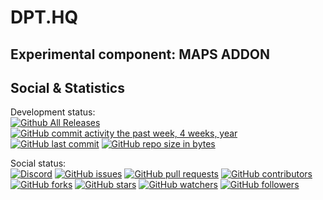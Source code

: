# DPT.HQ

## Experimental component: MAPS ADDON

## Social & Statistics

Development status:  
[![Github All Releases](https://img.shields.io/github/downloads/dpteam/dpt-hq-maps/total.svg?style=for-the-badge)](https://github.com/dpteam/dpt-hq-maps/releases)
[![GitHub commit activity the past week, 4 weeks, year](https://img.shields.io/github/commit-activity/y/dpteam/dpt-hq-maps.svg?style=for-the-badge)](https://github.com/dpteam/dpt-hq-maps/commits/master)
[![GitHub last commit](https://img.shields.io/github/last-commit/dpteam/dpt-hq-maps.svg?style=for-the-badge)](https://github.com/dpteam/dpt-hq-maps/commits/master)
[![GitHub repo size in bytes](https://img.shields.io/github/repo-size/dpteam/dpt-hq-maps.svg?style=for-the-badge)](https://github.com/dpteam/dpt-hq-maps)

Social status:  
[![Discord](https://img.shields.io/discord/188620980426375168.svg?style=for-the-badge)](http://discord.me/dpt)
[![GitHub issues](https://img.shields.io/github/issues/dpteam/dpt-hq-maps.svg?style=for-the-badge)](https://github.com/dpteam/dpt-hq-maps/issues)
[![GitHub pull requests](https://img.shields.io/github/issues-pr/dpteam/dpt-hq-maps.svg?style=for-the-badge)](https://github.com/dpteam/dpt-hq-maps/pulls)
[![GitHub contributors](https://img.shields.io/github/contributors/dpteam/dpt-hq-maps.svg?style=for-the-badge)](https://github.com/dpteam/dpt-hq-maps/graphs/contributors)  
[![GitHub forks](https://img.shields.io/github/forks/dpteam/dpt-hq-cor.svg?style=social&label=Fork&style=for-the-badge)](https://github.com/dpteam/dpt-hq-maps/network/members)
[![GitHub stars](https://img.shields.io/github/stars/dpteam/dpt-hq-maps.svg?style=social&label=Stars&style=for-the-badge)](https://github.com/dpteam/dpt-hq-maps/stargazers)
[![GitHub watchers](https://img.shields.io/github/watchers/dpteam/dpt-hq-maps.svg?style=social&label=Watch&style=for-the-badge)](https://github.com/dpteam/dpt-hq-maps/watchers) 
[![GitHub followers](https://img.shields.io/github/followers/dpteam.svg?style=social&label=Follow&style=for-the-badge)](https://github.com/dpteam)